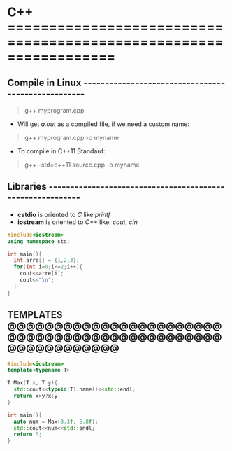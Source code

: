 # C++ =================================================================
 
## Compile in Linux ---------------------------------------------------

>g++ myprogram.cpp

* Will get _a.out_ as a compiled file, if we need a custom name: 

>g++ myprogram.cpp -o myname

* To compile in C++11 Standard:

>g++ -std=c++11 source.cpp -o myname


## Libraries ----------------------------------------------------------

* __cstdio__ is oriented to _C_ like _printf_
* __iostream__ is oriented to _C++_ like: _cout_, _cin_


```c++
#include<iostream>
using namespace std;

int main(){
  int arre[] = {1,2,3};
  for(int i=0;i<=2;i++){
    cout<<arre[i];
    cout<<"\n";
  }  
}
```

## TEMPLATES @@@@@@@@@@@@@@@@@@@@@@@@@@@@@@@@@@@@@@@@@@@@@@@@@@@@@@@@@@

```c++
#include<iostream>
template<typename T>

T Max(T x, T y){
  std::cout<<typeid(T).name()<<std::endl;
  return x>y?x:y;
}

int main(){
  auto num = Max(3.3f, 5.8f);
  std::cout<<num<<std::endl;
  return 0;
}
```
